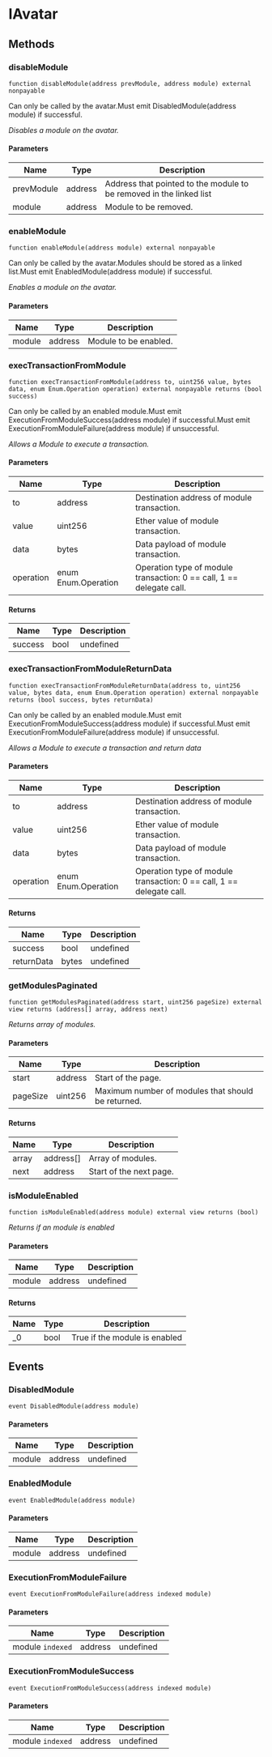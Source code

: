 # IAvatar









## Methods

### disableModule

```solidity
function disableModule(address prevModule, address module) external nonpayable
```

Can only be called by the avatar.Must emit DisabledModule(address module) if successful.

*Disables a module on the avatar.*

#### Parameters

| Name | Type | Description |
|---|---|---|
| prevModule | address | Address that pointed to the module to be removed in the linked list |
| module | address | Module to be removed. |

### enableModule

```solidity
function enableModule(address module) external nonpayable
```

Can only be called by the avatar.Modules should be stored as a linked list.Must emit EnabledModule(address module) if successful.

*Enables a module on the avatar.*

#### Parameters

| Name | Type | Description |
|---|---|---|
| module | address | Module to be enabled. |

### execTransactionFromModule

```solidity
function execTransactionFromModule(address to, uint256 value, bytes data, enum Enum.Operation operation) external nonpayable returns (bool success)
```

Can only be called by an enabled module.Must emit ExecutionFromModuleSuccess(address module) if successful.Must emit ExecutionFromModuleFailure(address module) if unsuccessful.

*Allows a Module to execute a transaction.*

#### Parameters

| Name | Type | Description |
|---|---|---|
| to | address | Destination address of module transaction. |
| value | uint256 | Ether value of module transaction. |
| data | bytes | Data payload of module transaction. |
| operation | enum Enum.Operation | Operation type of module transaction: 0 == call, 1 == delegate call. |

#### Returns

| Name | Type | Description |
|---|---|---|
| success | bool | undefined |

### execTransactionFromModuleReturnData

```solidity
function execTransactionFromModuleReturnData(address to, uint256 value, bytes data, enum Enum.Operation operation) external nonpayable returns (bool success, bytes returnData)
```

Can only be called by an enabled module.Must emit ExecutionFromModuleSuccess(address module) if successful.Must emit ExecutionFromModuleFailure(address module) if unsuccessful.

*Allows a Module to execute a transaction and return data*

#### Parameters

| Name | Type | Description |
|---|---|---|
| to | address | Destination address of module transaction. |
| value | uint256 | Ether value of module transaction. |
| data | bytes | Data payload of module transaction. |
| operation | enum Enum.Operation | Operation type of module transaction: 0 == call, 1 == delegate call. |

#### Returns

| Name | Type | Description |
|---|---|---|
| success | bool | undefined |
| returnData | bytes | undefined |

### getModulesPaginated

```solidity
function getModulesPaginated(address start, uint256 pageSize) external view returns (address[] array, address next)
```



*Returns array of modules.*

#### Parameters

| Name | Type | Description |
|---|---|---|
| start | address | Start of the page. |
| pageSize | uint256 | Maximum number of modules that should be returned. |

#### Returns

| Name | Type | Description |
|---|---|---|
| array | address[] | Array of modules. |
| next | address | Start of the next page. |

### isModuleEnabled

```solidity
function isModuleEnabled(address module) external view returns (bool)
```



*Returns if an module is enabled*

#### Parameters

| Name | Type | Description |
|---|---|---|
| module | address | undefined |

#### Returns

| Name | Type | Description |
|---|---|---|
| _0 | bool | True if the module is enabled |



## Events

### DisabledModule

```solidity
event DisabledModule(address module)
```





#### Parameters

| Name | Type | Description |
|---|---|---|
| module  | address | undefined |

### EnabledModule

```solidity
event EnabledModule(address module)
```





#### Parameters

| Name | Type | Description |
|---|---|---|
| module  | address | undefined |

### ExecutionFromModuleFailure

```solidity
event ExecutionFromModuleFailure(address indexed module)
```





#### Parameters

| Name | Type | Description |
|---|---|---|
| module `indexed` | address | undefined |

### ExecutionFromModuleSuccess

```solidity
event ExecutionFromModuleSuccess(address indexed module)
```





#### Parameters

| Name | Type | Description |
|---|---|---|
| module `indexed` | address | undefined |



